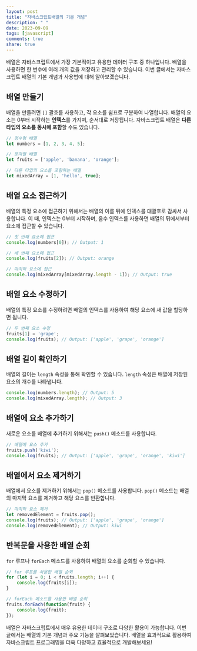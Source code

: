 ```yaml
---
layout: post
title: "자바스크립트배열의 기본 개념"
description: " "
date: 2023-09-09
tags: [javascript]
comments: true
share: true
---
```


배열은 자바스크립트에서 가장 기본적이고 유용한 데이터 구조 중 하나입니다. 배열을 사용하면 한 변수에 여러 개의 값을 저장하고 관리할 수 있습니다. 이번 글에서는 자바스크립트 배열의 기본 개념과 사용법에 대해 알아보겠습니다.

## 배열 만들기
배열을 만들려면 `[]` 괄호를 사용하고, 각 요소를 쉼표로 구분하여 나열합니다. 배열의 요소는 0부터 시작하는 **인덱스**를 가지며, 순서대로 저장됩니다. 자바스크립트 배열은 **다른 타입의 요소를 동시에 포함**할 수도 있습니다.

```javascript
// 정수형 배열
let numbers = [1, 2, 3, 4, 5];

// 문자열 배열
let fruits = ['apple', 'banana', 'orange'];

// 다른 타입의 요소를 포함하는 배열
let mixedArray = [1, 'hello', true];
```

## 배열 요소 접근하기
배열의 특정 요소에 접근하기 위해서는 배열의 이름 뒤에 인덱스를 대괄호로 감싸서 사용합니다. 이 때, 인덱스는 0부터 시작하며, 음수 인덱스를 사용하면 배열의 뒤에서부터 요소에 접근할 수 있습니다.

```javascript
// 첫 번째 요소에 접근
console.log(numbers[0]); // Output: 1

// 세 번째 요소에 접근
console.log(fruits[2]); // Output: orange

// 마지막 요소에 접근
console.log(mixedArray[mixedArray.length - 1]); // Output: true
```

## 배열 요소 수정하기
배열의 특정 요소를 수정하려면 배열의 인덱스를 사용하여 해당 요소에 새 값을 할당하면 됩니다.

```javascript
// 두 번째 요소 수정
fruits[1] = 'grape';
console.log(fruits); // Output: ['apple', 'grape', 'orange']
```

## 배열 길이 확인하기
배열의 길이는 `length` 속성을 통해 확인할 수 있습니다. `length` 속성은 배열에 저장된 요소의 개수를 나타냅니다.

```javascript
console.log(numbers.length); // Output: 5
console.log(mixedArray.length); // Output: 3
```

## 배열에 요소 추가하기
새로운 요소를 배열에 추가하기 위해서는 `push()` 메소드를 사용합니다.

```javascript
// 배열에 요소 추가
fruits.push('kiwi');
console.log(fruits); // Output: ['apple', 'grape', 'orange', 'kiwi']
```

## 배열에서 요소 제거하기
배열에서 요소를 제거하기 위해서는 `pop()` 메소드를 사용합니다. `pop()` 메소드는 배열의 마지막 요소를 제거하고 해당 요소를 반환합니다.

```javascript
// 마지막 요소 제거
let removedElement = fruits.pop();
console.log(fruits); // Output: ['apple', 'grape', 'orange']
console.log(removedElement); // Output: kiwi
```

## 반복문을 사용한 배열 순회
`for` 루프나 `forEach` 메소드를 사용하여 배열의 요소를 순회할 수 있습니다.

```javascript
// for 루프를 사용한 배열 순회
for (let i = 0; i < fruits.length; i++) {
    console.log(fruits[i]);
}

// forEach 메소드를 사용한 배열 순회
fruits.forEach(function(fruit) {
    console.log(fruit);
});
```

배열은 자바스크립트에서 매우 유용한 데이터 구조로 다양한 활용이 가능합니다. 이번 글에서는 배열의 기본 개념과 주요 기능을 살펴보았습니다. 배열을 효과적으로 활용하여 자바스크립트 프로그래밍을 더욱 다양하고 효율적으로 개발해보세요!